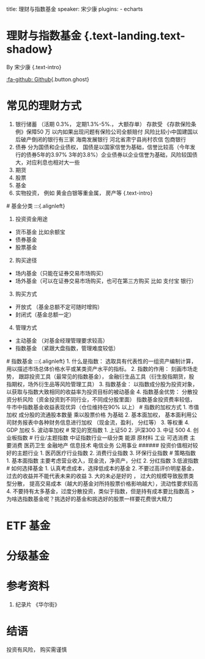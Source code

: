 title: 理财与指数基金
speaker: 宋少康
plugins:
    - echarts

<slide class="bg-black-blue aligncenter" image="https://source.unsplash.com/C1HhAQrbykQ/ .dark">

# 理财与指数基金 {.text-landing.text-shadow}

By 宋少康 {.text-intro}

[:fa-github: Github](https://github.com/ksky521/nodeppt){.button.ghost}

<slide class="bg-black-blue alignleft" image="https://source.unsplash.com/C1HhAQrbykQ/ .dark">

# 常见的理财方式 
1. 银行储蓄 （活期 0.3%， 定期1.3%-5%.， 大额存单） 存款受 《存款保险条例》保障50 万 以内如果出现问题有保险公司全额赔付 风险比较小中国建国以后破产倒闭的银行有三家 海南发展银行   河北省肃宁县尚村农信 包商银行
2. 债券  分为国债和企业债权， 国债是以国家信誉为基础，信誉比较高（今年发行的债券5年的3.97% 3年的3.8%）企业债券以企业信誉为基础，风险较国债大，对应利息也相对大一些
3. 期货 
4. 股票 
5. 基金 
6. 实物投资， 例如 黄金白银等重金属， 房产等
 {.text-intro}
</slide>

<slide class="bg-black-blue" image="https://source.unsplash.com/C1HhAQrbykQ/ .dark">
# 基金分类
:::{.alignleft}

1. 投资资金用途 
- 货币基金 比如余额宝
- 债券基金
- 股票基金
2. 购买途径
- 场内基金（只能在证券交易市场购买）
- 场外基金（可以在证券交易市场购买，也可在第三方购买 比如 支付宝 银行）
3. 购买方式 
- 开放式 （基金总额不定可随时增购） 
- 封闭式（基金总额一定）
4. 管理方式
- 主动基金 （对基金经理管理要求较高）
-  指数基金 （紧跟大盘指数，管理难度较低）
</slide>
<slide class="bg-black-blue" image="https://source.unsplash.com/C1HhAQrbykQ/ .dark">
# 指数基金
:::{.alignleft}
1. 什么是指数： 选取具有代表性的一组资产编制计算，用以描述市场总体价格水平或某类资产水平的指标。
2. 指数的作用： 刻画市场走势， 跟踪投资工具（最常见的指数基金）， 金融衍生品工具（衍生股指期货，股指期权，场外衍生品等风险管理工具）
3. 指数基金： 以指数成分股为投资对象， 以获取与指数大致相同的收益率为投资目标的被动基金
4. 指数基金优势： 分散投资分析风险（资金投资到不同行业，不同成分股里面） 指数基金投资费率较低， 牛市中指数基金收益表现优异（仓位维持在90% 以上）
<slide class="bg-black-blue" image="https://source.unsplash.com/C1HhAQrbykQ/ .dark">
# 指数的加权方式
1. 市值加权  成分股的流通股本数量 乘以股票价格 为基础
2. 基本面加权， 基本面利用公司财务报表中各种财务信息进行加权 （现金流，盈利， 分红等）
3. 等权重
4. GDP 加权
5. 波动率加权
<slide class="bg-black-blue" image="https://source.unsplash.com/C1HhAQrbykQ/ .dark">
# 常见的宽指数
1. 上证50 
2. 沪深300
3. 中证 500
4. 创业板指数
<slide class="bg-black-blue" image="https://source.unsplash.com/C1HhAQrbykQ/ .dark">
# 行业/主题指数
中证指数行业一级分类 能源 原材料 工业 可选消费 主要消费  医药卫生 金融地产 信息技术 电信业务 公用事业
###### 投资价值相对较好的主题行业
1. 医药医疗行业指数
2. 消费行业指数
3. 环保行业指数


<slide class="bg-black-blue" image="https://source.unsplash.com/C1HhAQrbykQ/ .dark">
# 策略指数
1. 基本面指数  主要考虑营业收入，现金流，净资产，分红
2. 分红指数
3.低波指数
<slide class="bg-black-blue" image="https://source.unsplash.com/C1HhAQrbykQ/ .dark">
# 如何选择基金 
1. 认真考虑成本，选择低成本的基金
2. 不要过高评价明星基金， 过去的收益并不能代表未来的收益
3. 大的未必是好的 ， 过大的规模导致股票类型分散， 提高交易成本（越大的基金对所持股票价格影响越大），流动性要求较高
4. 不要持有太多基金，过度分散投资，类似于指数，但是持有成本要比指数高
>  为啥选指数基金呢？挑选好的基金和挑选好的股票一样要花费很大精力
<slide class="bg-black-blue " image="https://source.unsplash.com/C1HhAQrbykQ/ .dark">

# ETF 基金
# 分级基金

# 参考资料
1. 纪录片 《华尔街》
# 结语

投资有风险， 购买需谨慎